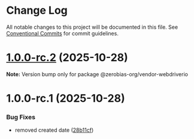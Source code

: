 # Change Log

All notable changes to this project will be documented in this file.
See [Conventional Commits](https://conventionalcommits.org) for commit guidelines.

# [1.0.0-rc.2](https://github.com/zerobias-org/vendor/compare/@zerobias-org/vendor-webdriverio@1.0.0-rc.1...@zerobias-org/vendor-webdriverio@1.0.0-rc.2) (2025-10-28)

**Note:** Version bump only for package @zerobias-org/vendor-webdriverio





# 1.0.0-rc.1 (2025-10-28)


### Bug Fixes

* removed created date ([28b11cf](https://github.com/zerobias-org/vendor/commit/28b11cf2563e9cdadd4b1dc83edd60d2fcd01df0))
